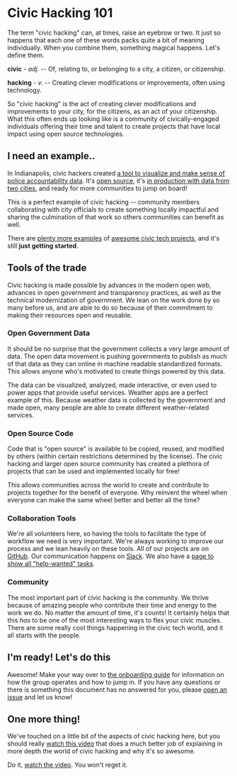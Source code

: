 # Civic Hacking 101

The term "civic hacking" can, at times, raise an eyebrow or two. It just so
happens that each one of these words packs quite a bit of meaning individually.
When you combine them, something magical happens. Let's define them.

**civic** - *adj.* -- Of, relating to, or belonging to a city, a citizen, or
citizenship.

**hacking** - *v.* -- Creating clever modifications or improvements, often using
technology.

So "civic hacking" is the act of creating clever modifications and improvements
to your city, for the citizens, as an act of your citizenship. What this often
ends up looking like is a community of civically-engaged individuals offering
their time and talent to create projects that have local impact using open
source technologies.

## I need an example..

In Indianapolis, civic hackers created [a tool to visualize and make sense of
police accountability data][comport-story]. It's [open source][comport-gh], it's
[in production with data from two cities][comport-site], and ready for more
communities to jump on board!

This is a perfect example of civic hacking -- community members collaborating
with city officials to create something locally impactful and sharing the
culmination of that work so others communities can benefit as well.

There are [plenty more examples][more-examples] of [awesome civic tech
projects][awesome-projects], and it's still **just getting started**.

[comport-story]: https://www.codeforamerica.org/blog/2015/12/04/comport-open-police-data-in-indianapolis-and-beyond/
[comport-gh]: https://github.com/codeforamerica/comport
[comport-site]: https://www.projectcomport.org/
[more-examples]: https://medium.com/code-for-america
[awesome-projects]: https://github.com/codeforamerica

## Tools of the trade

Civic hacking is made possible by advances in the modern open web, advances in
open government and transparency practices, as well as the technical
modernization of government. We lean on the work done by so many before us, and
are able to do so because of their commitment to making their resources open and
reusable.

### Open Government Data

It should be no surprise that the government collects a very large amount of
data. The open data movement is pushing governments to publish as much of that
data as they can online in machine readable standardized formats. This allows
anyone who's motivated to create things powered by this data.

The data can be visualized, analyzed, made interactive, or even used to power
apps that provide useful services. Weather apps are a perfect example of this.
Because weather data is collected by the government and made open, many people
are able to create different weather-related services.

### Open Source Code

Code that is "open source" is available to be copied, reused, and modified by
others (within certain restrictions determined by the license). The civic
hacking and larger open source community has created a plethora of projects that
can be used and implemented locally for free!

This allows communities across the world to create and contribute to projects
together for the benefit of everyone. Why reinvent the wheel when everyone can
make the same wheel better and better all the time?

### Collaboration Tools

We're all volunteers here, so having the tools to facilitate the type of
workflow we need is very important. We're always working to improve our process
and we lean heavily on these tools. All of our projects are on
[GitHub](https://github.com/openwichita). Our communication happens on
[Slack](https://openwichita.com/slack). We also have a [page to show all
"help-wanted" tasks](https://help.openwichita.com).

### Community

The most important part of civic hacking is the community. We thrive because of
amazing people who contribute their time and energy to the work we do. No matter
the amount of time, it's counts! It certainly helps that this *has* to be one of
the most interesting ways to flex your civic muscles. There are some really cool
things happening in the civic tech world, and it all starts with the people.

## I'm ready! Let's do this

Awesome! Make your way over to [the onboarding guide](/onboarding-guide.md)
for information on how the group operates and how to jump in. If you have any
questions or there is something this document has no answered for you, please
[open an issue](https://github.com/openwichita/ow-docs/issues/new) and let us
know!

## One more thing!

We've touched on a little bit of the aspects of civic hacking here, but you
should really [watch this video](civic-hacking-101-video) that does a much
better job of explaining in more depth the world of civic hacking and why it's
so awesome.

Do it, [watch the video](civic-hacking-101-video). You won't reget it.

[civic-hacking-101-video]: https://www.youtube.com/watch?v=EghfAxah9YQ

